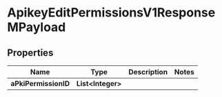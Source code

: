 

# ApikeyEditPermissionsV1ResponseMPayload

## Properties

Name | Type | Description | Notes
------------ | ------------- | ------------- | -------------
**aPkiPermissionID** | **List&lt;Integer&gt;** |  | 




